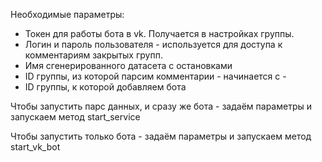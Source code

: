 Необходимые параметры:
* Токен для работы бота в vk. Получается в настройках группы.
* Логин и пароль пользователя - используется для доступа к комментариям закрытых групп.
* Имя сгенерированного датасета с остановками
* ID группы, из которой парсим комментарии - начинается с -
* ID группы, к которой добавляем бота

Чтобы запустить парс данных, и сразу же бота - задаём параметры и запускаем метод start_service

Чтобы запустить только бота - задаём параметры и запускаем метод start_vk_bot
